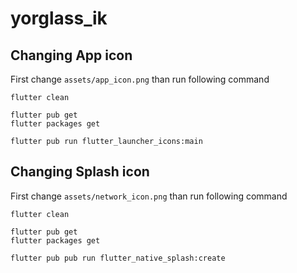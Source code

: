 # yorglass_ik



## Changing App icon

First change `assets/app_icon.png` than run following command

    flutter clean

    flutter pub get
    flutter packages get
    
    flutter pub run flutter_launcher_icons:main

## Changing Splash icon
First change `assets/network_icon.png` than run following command
    
    flutter clean

    flutter pub get
    flutter packages get
    
    flutter pub pub run flutter_native_splash:create
